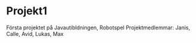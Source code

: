 # Projekt1
Första projektet på Javautibldningen, Robotspel
Projektmedlemmar: Janis, Calle, Avid, Lukas, Max
